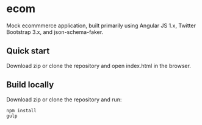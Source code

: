 # ecom
Mock ecommmerce application, built primarily using Angular JS 1.x, Twitter Bootstrap 3.x, and json-schema-faker.

## Quick start
Download zip or clone the repository and open index.html in the browser.

## Build locally
Download zip or clone the repository and run:
```
npm install
gulp
```
